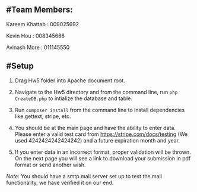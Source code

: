#Team Members:
---

Kareem Khattab : 009025692

Kevin Hou : 008345688

Avinash More : 011145550

#Setup 
---

1. Drag Hw5 folder into Apache document root. 

2. Navigate to the Hw5 directory and from the command line, run `php CreateDB.php` to intialize the database and table.

3. Run `composer install` from the command line to install dependencies like gettext, stripe, etc. 

4. You should be at the main page and have the ability to enter data. Please enter a valid test card from https://stripe.com/docs/testing (We used 4242424242424242) and a future expiration month and year. 

5. If you enter data in an incorrect format, proper validation will be thrown. On the next page you will see a link to download your submission in pdf format or send another wish. 

*Note*: You should have a smtp mail server set up to test the mail functionality, we have verified it on our end. 
